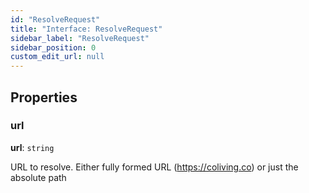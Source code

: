 ```yaml
---
id: "ResolveRequest"
title: "Interface: ResolveRequest"
sidebar_label: "ResolveRequest"
sidebar_position: 0
custom_edit_url: null
---
```


## Properties

### url

 **url**: `string`

URL to resolve. Either fully formed URL (https://coliving.co) or just the absolute path
